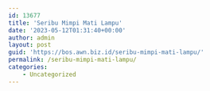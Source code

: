 ```yaml
---
id: 13677
title: 'Seribu Mimpi Mati Lampu'
date: '2023-05-12T01:31:40+00:00'
author: admin
layout: post
guid: 'https://bos.awn.biz.id/seribu-mimpi-mati-lampu/'
permalink: /seribu-mimpi-mati-lampu/
categories:
    - Uncategorized
---
```


